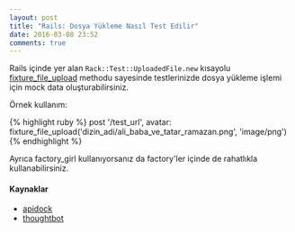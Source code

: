 ```yaml
---
layout: post
title: "Rails: Dosya Yükleme Nasıl Test Edilir"
date: 2016-03-08 23:52
comments: true
---
```


Rails içinde yer alan `Rack::Test::UploadedFile.new` kısayolu [fixture_file_upload](http://api.rubyonrails.org/classes/ActionDispatch/TestProcess.html#method-i-fixture_file_upload)
methodu sayesinde testlerinizde dosya yükleme işlemi için mock data oluşturabilirsiniz.

Örnek kullanım:

{% highlight ruby %}
post '/test_url', avatar: fixture_file_upload('dizin_adi/ali_baba_ve_tatar_ramazan.png', 'image/png')
{% endhighlight %}

Ayrıca factory_girl kullanıyorsanız da factory'ler içinde de rahatlıkla kullanabilirsiniz.

#### Kaynaklar

- [apidock](http://apidock.com/rails/ActionDispatch/TestProcess/fixture_file_upload)
- [thoughtbot](https://robots.thoughtbot.com/muck-focking)

